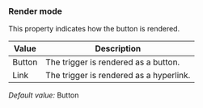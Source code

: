 ### Render mode

This property indicates how the button is rendered.

| Value | Description |
| --- | --- |
| Button | The trigger is rendered as a button. |
| Link | The trigger is rendered as a hyperlink. |

*Default value:* Button
